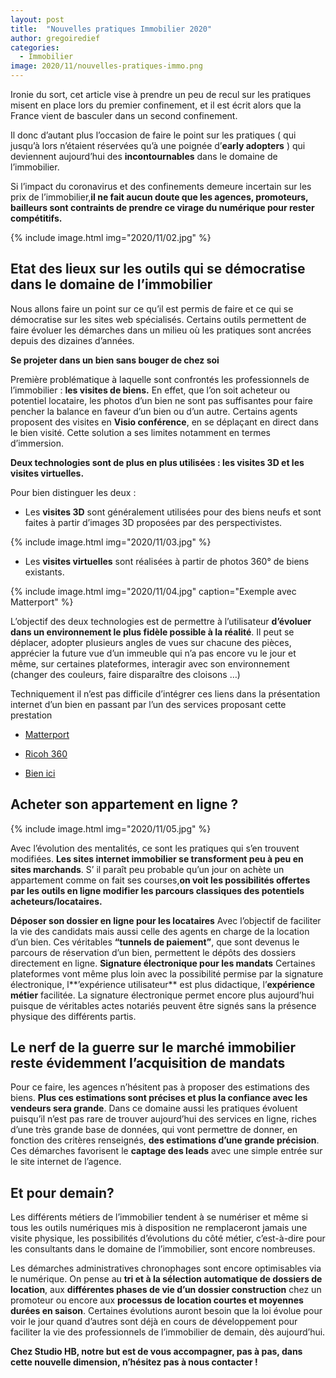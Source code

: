 ```yaml
---
layout: post
title:  "Nouvelles pratiques Immobilier 2020"
author: gregoiredief
categories:
  - Immobilier
image: 2020/11/nouvelles-pratiques-immo.png
---
```


Ironie du sort, cet article vise à prendre un peu de recul sur les pratiques misent en place lors du premier confinement, et il est écrit alors que la France vient de basculer dans un second confinement.

Il donc d’autant plus l’occasion de faire le point sur les pratiques ( qui jusqu’à lors n’étaient réservées qu’à une poignée d’**early adopters** ) qui deviennent aujourd’hui des **incontournables** dans le domaine de l’immobilier.

Si l’impact du coronavirus et des confinements demeure incertain sur les prix de l’immobilier,**il ne fait aucun doute que les agences, promoteurs, bailleurs sont contraints de prendre ce virage du numérique pour rester compétitifs.**

{% include image.html img="2020/11/02.jpg" %}

## Etat des lieux sur les outils qui se démocratise dans le domaine de l’immobilier

Nous allons faire un point sur ce qu’il est permis de faire et ce qui se démocratise sur les sites web spécialisés. Certains outils permettent de faire évoluer les démarches dans un milieu où les pratiques sont ancrées depuis des dizaines d’années.

**Se projeter dans un bien sans bouger de chez soi**

Première problématique à laquelle sont confrontés les professionnels de l’immobilier : **les visites de biens.**
En effet, que l’on soit acheteur ou potentiel locataire, les photos d’un bien ne sont pas suffisantes pour faire pencher la balance en faveur d’un bien ou d’un autre. Certains agents proposent des visites en **Visio conférence**, en se déplaçant en direct dans le bien visité. Cette solution a ses limites notamment en termes d’immersion.

**Deux technologies sont de plus en plus utilisées : les visites 3D et les visites virtuelles.**

Pour bien distinguer les deux :
* Les **visites 3D** sont généralement utilisées pour des biens neufs et sont faites à partir d’images 3D proposées par des perspectivistes.

{% include image.html img="2020/11/03.jpg" %}

* Les **visites virtuelles** sont réalisées à partir de photos 360° de biens existants.

{% include image.html img="2020/11/04.jpg" caption="Exemple avec Matterport" %}

L’objectif des deux technologies est de permettre à l’utilisateur **d’évoluer dans un environnement le plus fidèle possible à la réalité**. Il peut se déplacer, adopter plusieurs angles de vues sur chacune des pièces, apprécier la future vue d’un immeuble qui n’a pas encore vu le jour et même, sur certaines plateformes,  interagir avec son environnement (changer des couleurs, faire disparaître des cloisons …)

Techniquement il n’est pas difficile d’intégrer ces liens dans la présentation internet d’un bien en passant par l’un des services proposant cette prestation

* [Matterport](https://matterport.com/fr)

* [Ricoh 360](https://www.ricohtours.com/?utm_source=google&utm_medium=cpc&utm_campaign=2020_2q&gclid=Cj0KCQiAwf39BRCCARIsALXWETw3tvgcq0qE0byGAMWBP7m5ovLbozwALqR1M6up6lN7Gu6u_SHbbjcaAiibEALw_wcB)

* [Bien ici](https://www.bienici.com/recherche/achat/lyon-69000?camera=20_4.8359798_45.7635004_45_0)

## Acheter son appartement en ligne ?

{% include image.html img="2020/11/05.jpg" %}

Avec l’évolution des mentalités, ce sont les pratiques qui s’en trouvent modifiées. **Les sites internet immobilier se transforment peu à peu en sites marchands**. S’ il paraît peu probable qu’un jour on achète un appartement comme on fait ses courses,**on voit les possibilités offertes par les outils en ligne modifier les parcours classiques des potentiels acheteurs/locataires.**

**Déposer son dossier en ligne pour les locataires**
Avec l’objectif de faciliter la vie des candidats mais aussi celle des agents en charge de la location d’un bien. Ces véritables **“tunnels de paiement”**, que sont devenus le parcours de réservation d’un bien, permettent le dépôts des dossiers directement en ligne.
**Signature électronique pour les mandats**
Certaines plateformes vont même plus loin avec la possibilité permise par la signature électronique, l**’expérience utilisateur** est plus didactique, l’**expérience métier** facilitée.
La signature électronique permet encore plus aujourd’hui puisque de véritables actes notariés peuvent être signés sans la présence physique des différents partis.

## Le nerf de la guerre sur le marché immobilier reste évidemment l’acquisition de mandats

Pour ce faire, les agences n’hésitent pas à proposer des estimations des biens. **Plus ces estimations sont précises et plus la confiance avec les vendeurs sera grande**. Dans ce domaine aussi les pratiques évoluent puisqu’il n’est pas rare de trouver aujourd’hui des services en ligne, riches d’une très grande base de données, qui vont permettre de donner, en fonction des critères renseignés, **des estimations d’une grande précision**. Ces démarches favorisent le **captage des leads** avec une simple entrée sur le site internet de l’agence.

## Et pour demain?

Les différents métiers de l’immobilier tendent à se numériser et même si tous les outils numériques mis à disposition ne remplaceront jamais une visite physique, les possibilités d’évolutions du côté métier, c’est-à-dire pour les consultants dans le domaine de l’immobilier, sont encore nombreuses.

Les démarches administratives chronophages sont encore optimisables via le numérique. On pense au **tri et à la sélection automatique de dossiers de location**, aux **différentes phases de vie d’un dossier construction** chez un promoteur ou encore aux **processus de location courtes et moyennes durées en saison**.
Certaines évolutions auront besoin que la loi évolue pour voir le jour quand d’autres sont déjà en cours de développement pour faciliter la vie des professionnels de l’immobilier de demain, dès aujourd’hui.

**Chez Studio HB, notre but est de vous accompagner, pas à pas, dans cette nouvelle dimension, n’hésitez pas à nous contacter !**
